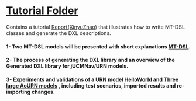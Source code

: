 
# [Tutorial Folder](Tutorial/)
Contains a tutorial [Report(XinyuZhao)](/Report(XinyuZhao).pdf) that illustrates how to write MT-DSL classes and generate the DXL descriptions. 

#### 1- Two MT-DSL models will be presented with short explanations [MT-DSL](MT-DSL/).
#### 2- The process of generating the DXL library and an overview of the Generated DXL library for jUCMNav/URN models. 
#### 3- Experiments and validations of a URN model [HelloWorld](/jucm%20files) and [Three large AoURN models](/jucm%20files) , including test scenarios, imported results and re-importing changes. 
